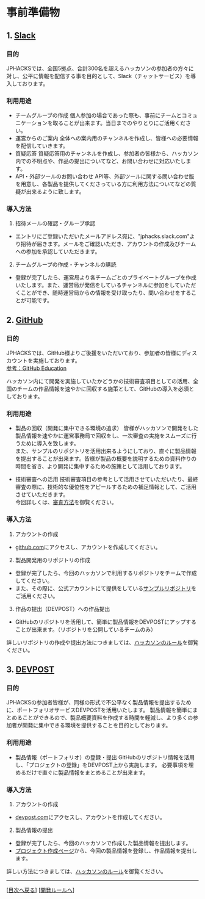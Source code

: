 # 事前準備物
## 1. [Slack](https://slack.com/)
### 目的
JPHACKSでは、全国5拠点、合計300名を超えるハッカソンの参加者の方々に対し、公平に情報を配信する事を目的として、Slack（チャットサービス）を導入しております。
### 利用用途
* チームグループの作成
個人参加の場合であった際も、事前にチームとコミュニケーションを取ることが出来ます。当日までのやりとりにご活用ください。
* 運営からのご案内
全体への案内用のチャンネルを作成し、皆様への必要情報を配信していきます。
* 質疑応答
質疑応答用のチャンネルを作成し、参加者の皆様から、ハッカソン内での不明点や、作品の提出についてなど、お問い合わせに対応いたします。
* API・外部ツールのお問い合わせ
API等、外部ツールに関する問い合わせ版を用意し、各製品を提供してくださっている方に利用方法についてなどの質疑が出来るように致します。

### 導入方法
1. 招待メールの確認・グループ承認
  - エントリにご登録いただいたメールアドレス宛に、"jphacks.slack.com"より招待が届きます。メールをご確認いただき、アカウントの作成及びチームへの参加を承認していただきます。
2. チームグループの作成・チャンネルの購読
  - 登録が完了したら、運営局より各チームごとのプライベートグループを作成いたします。また、運営局が発信をしているチャンネルに参加をしていただくことができ、随時運営局からの情報を受け取ったり、問い合わせをすることが可能です。

## 2. [GitHub](https://github.com)
### 目的
JPHACKSでは、GitHub様よりご後援をいただいており、参加者の皆様にディスカウントを実施しております。  
[参考：GitHub Education](https://education.github.com/)

ハッカソン内にて開発を実施していたかどうかの技術審査項目としての活用、全国のチームの作品情報を速やかに回収する施策として、GitHubの導入を必須としております。

### 利用用途
* 製品の回収（開発に集中できる環境の追求）
皆様がハッカソンで開発をした製品情報を速やかに運営事務局で回収をし、一次審査の実施をスムーズに行うために導入を致します。  
また、サンプルのリポジトリを活用出来るようにしており、直ぐに製品情報を提出することが出来ます。皆様が製品の概要を説明するための資料作りの時間を省き、より開発に集中するための施策として活用しております。

* 技術審査への活用
技術審査項目の参考として活用させていただいたり、最終審査の際に、技術的な優位性をアピールするための補足情報として、ご活用させていただきます。  
今回詳しくは、[審査方法](how-to-judge.md)を御覧ください。

### 導入方法
1. アカウントの作成
  - [github.com](https://github.com/)にアクセスし、アカウントを作成してください。
2. 製品開発用のリポジトリの作成
  - 登録が完了したら、今回のハッカソンで利用するリポジトリをチームで作成してください。
  - また、その際に、公式アカウントにて提供をしている[サンプルリポジトリ](https://github.com/jphacks/sample)をご活用ください。

3. 作品の提出（DEVPOST）への作品提出
  - GitHubのリポジトリを活用して、簡単に製品情報をDEVPOSTにアップすることが出来ます。（リポジトリを公開しているチームのみ）

詳しいリポジトリの作成や提出方法につきましては、[ハッカソンのルール](rule.md)を御覧ください。

## 3. [DEVPOST](https://devpost.com)
### 目的
JPHACKSの参加者皆様が、同様の形式で不公平なく製品情報を提出するために、ポートフォリオサービスDEVPOSTを活用いたします。
製品情報を簡単にまとめることができるので、製品概要資料を作成する時間を軽減し、より多くの参加者が開発に集中できる環境を提供することを目的としております。

### 利用用途
* 製品情報（ポートフォリオ）の登録・提出
GitHubのリポジトリ情報を活用し、「プロジェクトの登録」をDEVPOST上から実施します。
必要事項を埋めるだけで直ぐに製品情報をまとめることが出来ます。

### 導入方法
1. アカウントの作成
  - [devpost.com](https://devpost.com/)にアクセスし、アカウントを作成してください。
2. 製品情報の提出
  - 登録が完了したら、今回のハッカソンで作成した製品情報を提出します。
  - [プロジェクト作成ページ](http://devpost.com/software/new)から、今回の製品情報を登録し、作品情報を提出します。

詳しい方法につきましては、[ハッカソンのルール](rule.md)を御覧ください。

--------------
[[目次へ戻る](../README.md)] [[開発ルールへ](rule.md)]
